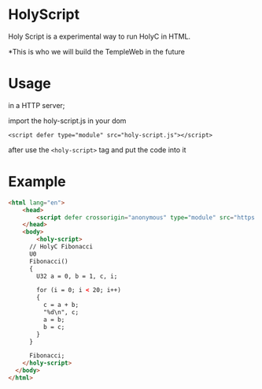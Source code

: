 # HolyScript

Holy Script is a experimental way to run HolyC in HTML.

*This is who we will build the TempleWeb in the future

# Usage

in a HTTP server;

import the holy-script.js in your dom
```
<script defer type="module" src="holy-script.js"></script>
```
after use the ```<holy-script>``` tag and put the code into it

# Example

```HTML 
<html lang="en">
	<head>
		<script defer crossorigin="anonymous" type="module" src="https://templeweb.github.io/HolyScript-0.0.1.min.js"></script>
	</head>
	<body>
		<holy-script>
      // HolyC Fibonacci
      U0
      Fibonacci()
      {
        U32 a = 0, b = 1, c, i;

        for (i = 0; i < 20; i++)
        {
          c = a + b;
          "%d\n", c;
          a = b;
          b = c;
        }
      }

      Fibonacci;
    </holy-script>
  </body>
</html>
```